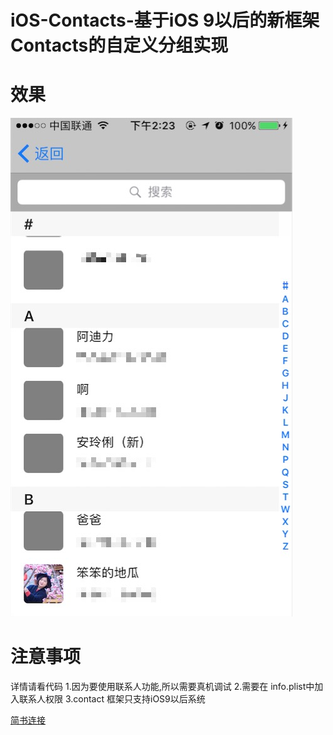 # iOS-Contacts-基于iOS 9以后的新框架Contacts的自定义分组实现

# 效果

![](https://github.com/Mephsito23/iOS-Contacts-/blob/master/效果图.png)

# 注意事项

详情请看代码
1.因为要使用联系人功能,所以需要真机调试
2.需要在 info.plist中加入联系人权限
3.contact 框架只支持iOS9以后系统

[简书连接](http://www.jianshu.com/p/8e99c77232aa)
